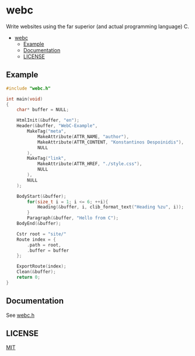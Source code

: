 # webc

Write websites using the far superior (and actual programming language) C. 

<!--toc:start-->
- [webc](#webc)
  - [Example](#example)
  - [Documentation](#documentation)
  - [LICENSE](#license)
<!--toc:end-->

## Example

```c
#include "webc.h"

int main(void)
{
    char* buffer = NULL;

    HtmlInit(&buffer, "en");
    Header(&buffer, "WebC-Example",
        MakeTag("meta",
            MakeAttribute(ATTR_NAME, "author"),
            MakeAttribute(ATTR_CONTENT, "Konstantinos Despoinidis"),
            NULL
        ),
        MakeTag("link",
            MakeAttribute(ATTR_HREF, "./style.css"),
            NULL
        ),
        NULL
    );

    BodyStart(&buffer);
        for(size_t i = 1; i <= 6; ++i){
            Heading(&buffer, i, clib_format_text("Heading %zu", i));
        }
        Paragraph(&buffer, "Hello from C");
    BodyEnd(&buffer);

    Cstr root = "site/"
    Route index = {
        .path = root,
        .buffer = buffer
    };

    ExportRoute(index);
    Clean(&buffer);
    return 0;
}
```

## Documentation

See [webc.h](./include/webc.h)

## LICENSE

[MIT](./LICENSE)
